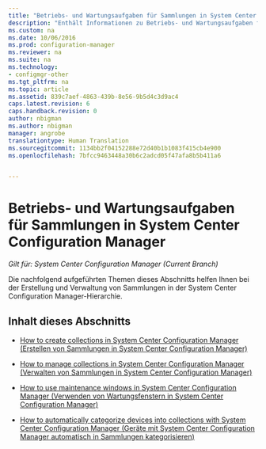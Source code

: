 ```yaml
---
title: "Betriebs- und Wartungsaufgaben für Sammlungen in System Center Configuration Manager"
description: "Enthält Informationen zu Betriebs- und Wartungsaufgaben für Sammlungen in System Center Configuration Manager."
ms.custom: na
ms.date: 10/06/2016
ms.prod: configuration-manager
ms.reviewer: na
ms.suite: na
ms.technology:
- configmgr-other
ms.tgt_pltfrm: na
ms.topic: article
ms.assetid: 839c7aef-4863-439b-8e56-9b5d4c3d9ac4
caps.latest.revision: 6
caps.handback.revision: 0
author: nbigman
ms.author: nbigman
manager: angrobe
translationtype: Human Translation
ms.sourcegitcommit: 1134bb2f04152288e72d40b1b1083f415cb4e900
ms.openlocfilehash: 7bfcc9463448a30b6c2adcd05f47afa8b5b411a6


---
```

# <a name="operations-and-maintenance-for-collections-in-system-center-configuration-manager"></a>Betriebs- und Wartungsaufgaben für Sammlungen in System Center Configuration Manager

*Gilt für: System Center Configuration Manager (Current Branch)*

Die nachfolgend aufgeführten Themen dieses Abschnitts helfen Ihnen bei der Erstellung und Verwaltung von Sammlungen in der System Center Configuration Manager-Hierarchie.  

## <a name="in-this-section"></a>Inhalt dieses Abschnitts  

-   [How to create collections in System Center Configuration Manager (Erstellen von Sammlungen in System Center Configuration Manager)](../../../../core/clients/manage/collections/create-collections.md)  

-   [How to manage collections in System Center Configuration Manager (Verwalten von Sammlungen in System Center Configuration Manager)](../../../../core/clients/manage/collections/manage-collections.md)  

-   [How to use maintenance windows in System Center Configuration Manager (Verwenden von Wartungsfenstern in System Center Configuration Manager)](../../../../core/clients/manage/collections/use-maintenance-windows.md)  

-   [How to automatically categorize devices into collections with System Center Configuration Manager (Geräte mit System Center Configuration Manager automatisch in Sammlungen kategorisieren)](../../../../core/clients/manage/collections/automatically-categorize-devices-into-collections.md)



<!--HONumber=Nov16_HO1-->


